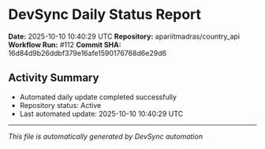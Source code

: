 # DevSync Daily Status Report

**Date:** 2025-10-10 10:40:29 UTC
**Repository:** apariitmadras/country_api
**Workflow Run:** #112
**Commit SHA:** 16d84d9b26ddbf379e16afe1590176768d6e29d6

## Activity Summary
- Automated daily update completed successfully
- Repository status: Active
- Last automated update: 2025-10-10 10:40:29 UTC

---
*This file is automatically generated by DevSync automation*
